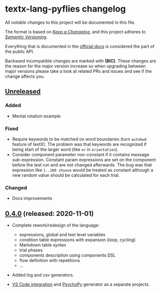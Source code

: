 # textx-lang-pyflies changelog

All _notable_ changes to this project will be documented in this file.

The format is based on _[Keep a Changelog][keepachangelog]_, and this project
adheres to _[Semantic Versioning][semver]_.

Everything that is documented in the [official docs][textXDocs] is considered
the part of the public API.

Backward incompatible changes are marked with **(BIC)**. These changes are the
reason for the major version increase so when upgrading between major versions
please take a look at related PRs and issues and see if the change affects you.

## [Unreleased]

### Added

- Mental rotation example

### Fixed

- Require keywords to be matched on word boundaries (turn `autokwd` feature of
  textX). The problem was that keywords are recognized if being start of the
  larger word (like `or` in `orientation`).
- Consider component parameter non-constant if it contains message
  sub-expression. Constant param expressions are set on the component before the
  test run and are not changed afterwards. The bug was that expression like
  `1..100 choose` would be treated as constant although a new random value
  should be calculated for each trial.

### Changed

- Docs improvements

## [0.4.0] (released: 2020-11-01)

- Complete rework/redesign of the language:
  - expressions, global and test level variables
  - condition table expressions with expansion (loop, cycling)
  - Markdown table syntax
  - trial phases
  - components description using components DSL
  - flow definition with repetitions
  - ...

- Added log and csv generators.
- [VS Code integration](https://github.com/pyflies/vscode-pyflies) and
  [PsychoPy](https://github.com/pyflies/pyflies-psychopy) generator as a
  separate projects.


[Unreleased]: https://github.com/pyflies/pyflies/compare/0.4.0...HEAD
[0.4.0]: https://github.com/pyflies/pyflies/compare/v0.3...0.4.0

[keepachangelog]: https://keepachangelog.com/
[semver]: https://semver.org/spec/v2.0.0.html
[textXDocs]: http://textx.github.io/textX/latest/

